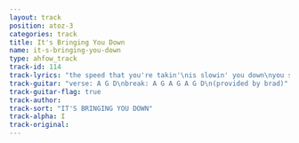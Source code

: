 ```yaml
---
layout: track
position: atoz-3
categories: track
title: It's Bringing You Down
name: it-s-bringing-you-down
type: ahfow_track
track-id: 114
track-lyrics: "the speed that you're takin'\nis slowin' you down\nyou said you were leavin'\nbut you're stickin' around\ni 'member you fallin'\nfallin' flat on your face\nbloodstains on snowflakes\nwhat a terrible place\n\ndo you feel this pleasure\nso quit yer complaining\ncan't wait forever\nso get on with it please\nthanks for a flame\nthat will never expire\ncan't wait forever\nget on with it please\n\ni'm tired of talkin'\ni'll know what they'll say to me\nyou don't know the difference between work and play\ni say thanks for the flame that will never expire\nyou can't wait forever\nget on with it please"
track-guitar: "verse: A G D\nbreak: A G A G A G D\n(provided by brad)"
track-guitar-flag: true
track-author: 
track-sort: "IT'S BRINGING YOU DOWN"
track-alpha: I
track-original: 
---
```


